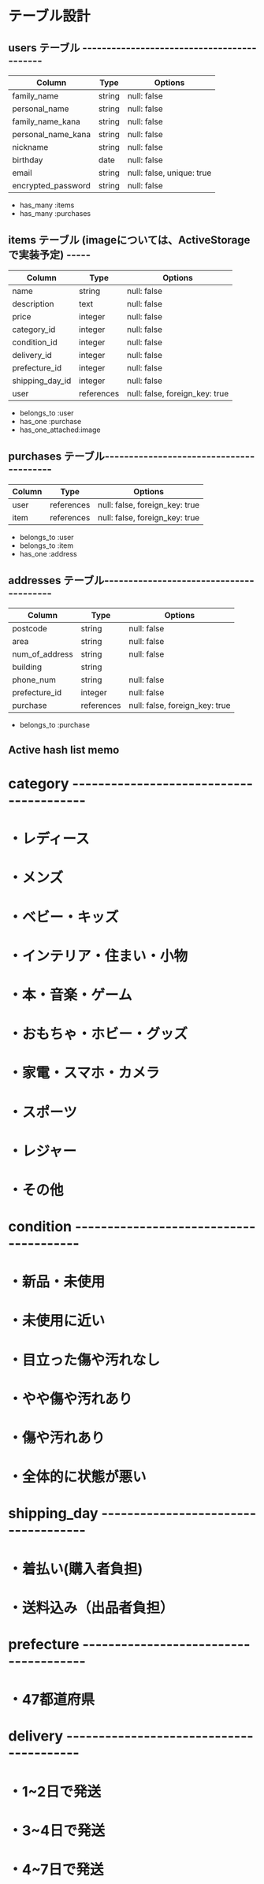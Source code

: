 # テーブル設計
## users テーブル -------------------------------------------
| Column             | Type       | Options                        |
| ------------------ | ---------- | ------------------------------ |
| family_name        | string     | null: false                    |
| personal_name      | string     | null: false                    |
| family_name_kana   | string     | null: false                    |
| personal_name_kana | string     | null: false                    |
| nickname           | string     | null: false                    |
| birthday           | date       | null: false                    |
| email              | string     | null: false, unique: true      |
| encrypted_password | string     | null: false                    |

- has_many :items
- has_many :purchases


## items テーブル (imageについては、ActiveStorageで実装予定) -----
| Column          | Type       | Options                        |
| --------------- | ---------- | -----------------------------  |
| name            | string     | null: false                    |
| description     | text       | null: false                    |
| price           | integer    | null: false                    |
| category_id     | integer    | null: false                    |
| condition_id    | integer    | null: false                    |
| delivery_id     | integer    | null: false                    |
| prefecture_id   | integer    | null: false                    |
| shipping_day_id | integer    | null: false                    |
| user            | references | null: false, foreign_key: true |

- belongs_to :user
- has_one :purchase
- has_one_attached:image


## purchases テーブル----------------------------------------
| Column       | Type       | Options                        |
| ------------ | ---------- | ------------------------------ |
| user         | references | null: false, foreign_key: true |
| item         | references | null: false, foreign_key: true |

- belongs_to :user
- belongs_to :item
- has_one :address


## addresses テーブル----------------------------------------
| Column         | Type       | Options                        |
| ---------------| ---------- | ------------------------------ |
| postcode       | string     | null: false                    |
| area           | string     | null: false                    |
| num_of_address | string     | null: false                    |
| building       | string     |                                |
| phone_num      | string     | null: false                    |
| prefecture_id  | integer    | null: false                    |
| purchase       | references | null: false, foreign_key: true |

- belongs_to :purchase




## Active hash list memo ################################
# category ----------------------------------------
   # ・レディース
   # ・メンズ
   # ・ベビー・キッズ
   # ・インテリア・住まい・小物
   # ・本・音楽・ゲーム
   # ・おもちゃ・ホビー・グッズ
   # ・家電・スマホ・カメラ
   # ・スポーツ
   # ・レジャー
   # ・その他

# condition ---------------------------------------
   # ・新品・未使用
   # ・未使用に近い
   # ・目立った傷や汚れなし
   # ・やや傷や汚れあり
   # ・傷や汚れあり
   # ・全体的に状態が悪い

# shipping_day ------------------------------------
   # ・着払い(購入者負担)
   # ・送料込み（出品者負担）

# prefecture --------------------------------------
   # ・47都道府県

# delivery ----------------------------------------
   # ・1~2日で発送
   # ・3~4日で発送
   # ・4~7日で発送
